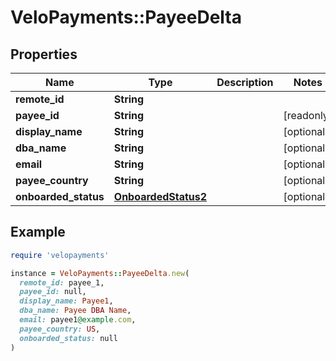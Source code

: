 # VeloPayments::PayeeDelta

## Properties

| Name | Type | Description | Notes |
| ---- | ---- | ----------- | ----- |
| **remote_id** | **String** |  |  |
| **payee_id** | **String** |  | [readonly] |
| **display_name** | **String** |  | [optional] |
| **dba_name** | **String** |  | [optional] |
| **email** | **String** |  | [optional] |
| **payee_country** | **String** |  | [optional] |
| **onboarded_status** | [**OnboardedStatus2**](OnboardedStatus2.md) |  | [optional] |

## Example

```ruby
require 'velopayments'

instance = VeloPayments::PayeeDelta.new(
  remote_id: payee_1,
  payee_id: null,
  display_name: Payee1,
  dba_name: Payee DBA Name,
  email: payee1@example.com,
  payee_country: US,
  onboarded_status: null
)
```

